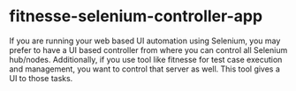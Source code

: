 # fitnesse-selenium-controller-app

If you are running your web based UI automation using Selenium, you may prefer to have a UI based controller from where you can control all Selenium hub/nodes. Additionally, if you use tool like fitnesse for test case execution and management, you want to control that server as well. This tool gives a UI to those tasks.
